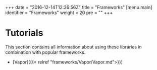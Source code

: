 +++
date = "2016-12-14T12:36:56Z"
title = "Frameworks"
[menu.main]
  identifier = "Frameworks"
  weight = 20
  pre = "<i class='fa fa-users'></i>"
+++

# Tutorials

This section contains all information about using these libraries in combination with popular frameworks.

- [Vapor]({{< relref "frameworks/Vapor/Vapor.md">}})
